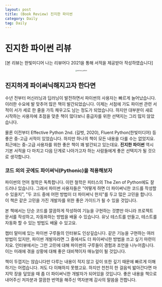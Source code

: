 ```yaml
---
layout: post
title: (Book Review) 진지한 파이썬
category: Daily
tag: Daily
---
```


 

# 진지한 파이썬 리뷰

[본 리뷰는 한빛미디어 나는 리뷰어다 2021을 통해 서적을 제공받아 작성하였습니다]

<p align="center"><img src="https://image.aladin.co.kr/Community/paper/2021/0219/pimg_7235241502847015.jpg" alt="serious_python" style="zoom: 33%;" /></p>



## 진지하게 파이써닉해지고자 한다면

수년 전부터 머신러닝과 딥러닝이 발전하면서 파이썬의 사용자는 빠르게 늘어났습니다. 이러한 수요에 발 맞추어 많은 책이 발간되었습니다. 이제는 서점에 가도 파이썬 관련 서적이 서가 세로 한 줄을 가득 채우고도 남는 정도가 되었습니다. 하지만 대부분이 새로 시작하는 사용자에 초점을 맞춘 책이 많다보니 중급자를 위한 선택지는 그리 많지 않았습니다.

물론 이전부터 Effective Python 2nd. (길벗, 2020), Fluent Python(한빛미디어) 등 좋은 중-고급 서적이 있었습니다. 하지만 하나의 책이 모든 내용을 다룰 수는 없었지요. 최근에는 중-고급 사용자를 위한 좋은 책이 꽤 발간되고 있는데요. **진지한 파이썬** 역시 기본 서적을 다 마치고 다음 단계로 나아가고자 하는 사람들에게 좋은 선택지가 될 것으로 생각합니다.

### 코드 외의 곳에도 파이써닉(Pythonic)을 적용해보자 

파이썬의 언어 철학은 독특합니다. 이런 철학은 피터스의 The Zen of Python에도 잘 드러나 있습니다. 그래서 파이썬 사용자들은 "어떻게 하면 더 파이써닉한 코드를 작성할 수 있을지", "두 코드 중에 어떤 방법이 더 파이써닉 한지"를 두고 많은 고민을 합니다. 이 책은 같은 고민을 가진 개발자를 위한 좋은 가이드가 될 수 있을 것입니다.

본 책에서는 단순 코드를 깔끔하게 작성하여 기능을 구현하는 것뿐만 아니라 프로젝트 문서를 작성하고, 자동화하는 방법을 배울 수 있습니다. 유닛 테스트를 만들고, 테스트를 자동화 할 수 있는 방법도 배울 수 있고요.

챕터 말미에 있는 파이썬 구루들의 인터뷰도 인상깊습니다. 같은 기능을 구현하는 여러 방법이 있지만, 파이썬 개발자라면 그 중에서도 더 파이써닉한 방법을 쓰고 싶기 마련이지요. 인터뷰에서는 그런 고민에 대해 파이썬의 구루들이 경험과 조언을 나누어줍니다. 이는 미래에 겪을 상황에 대해 좋은 대비책이자 매뉴얼이 될 것입니다.

책이 두껍지는 않습니다만 다루는 내용이 적지 않고 깊이 또한 깊기 때문에 빠르게 이해하기는 어렵습니다. 저도 다 이해하지 못했고요. 하지만 천천히 한 걸음씩 밟아간다면 마지막 장을 덮었을 때 좀 더 파이써닉한 개발자가 되어있을 것입니다. 좋은 내용을 책으로 내어주신 저자분과 깔끔한 번역을 해주신 역자분께 감사의 말씀을 전합니다.